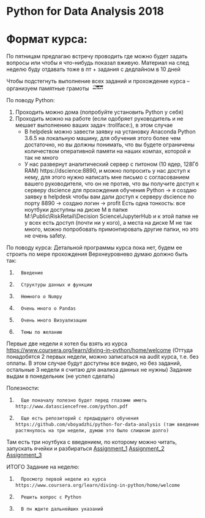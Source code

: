 # Python for Data Analysis 2018

# Формат курса:
По пятницам предлагаю встречу проводить где можно будет задать вопросы или чтобы я что-нибудь показал вживую. Материал на след неделю буду отдавать тоже в пт + задания с дедлайном в 10 дней
 
Чтобы подстегнуть выполнение всех заданий и прохождение курса – организуем памятные грамоты<img src="imgs/deal-with-it.png" width="10%"> 
 
По поводу Python:
1. Проходить можно дома (попробуйте установить Python у себя)
2. Проходить можно на работе (если одобряет руководитель и не мешает выполнению ваших задач 
:trollface:), в этом случае
	* В helpdesk можно завести заявку на установку Anaconda Python 3.6.5 на локальную машину, для обучения этого более чем достаточно, но вы должны понимать, что вы будете ограничены количеством оперативной памяти на наших компах, которой и так не много
	* У нас развернут аналитический сервер с питоном (10 ядер, 128Гб RAM) https://dscience:8890, и можно попросить у нас доступ к нему, для этого нужно написать мне письмо с согласованием вашего руководителя, что он не против, что вы получите доступ к серверу dscience для прохождения обучения Python -> я создаю заявку в helpdesk чтобы вам дали доступ к серверу dscience по порту 8890 -> создаю логин -> profit
	Есть одна тонкость: все ноутбуки доступны на диске M в папке M:\Public\RiskRetail\Decision Science\JupyterHub и к этой папке не у всех есть доступ (почти ни у кого), а места на диске М не так много, можно попробовать примонтировать другие папки, но это не очень safety.
 
По поводу курса: Детальной программы курса пока нет, будем ее строить по мере прохождения
Верхнеуровнево думаю должно быть так:
1.       Введение
2.       Структуры данных и функции
3.       Немного о Numpy
4.       Очень много о Pandas
5.       Очень много Визуализации
6.       Темы по желанию
 
Первые две недели я хотел бы взять из курса https://www.coursera.org/learn/diving-in-python/home/welcome
(Оттуда понадобятся 2 первых недели, можно записаться на audit курса, т.е. без оплаты. В этом случае будут доступны все видео, но без заданий, остальные 3 недели я считаю для анализа данных не нужны)
Задание выдам в понедельник (не успел сделать)
 
Полезности:
1.       Еще поначалу полезно будет перед глазами иметь http://www.datasciencefree.com/python.pdf
2.       Еще есть репозиторий с предыдущего обучения https://github.com/vboyadzhi/python-for-data-analysis (там введение растянулось на три недели, думаю это было слишком долго)
Там есть три ноутбука с введением, по которому можно читать, запускать ячейки и разбираться 
[Assignment_1](https://github.com/vboyadzhi/python-for-data-analysis/blob/master/Assignment_1.ipynb)
[Assignment_2](https://github.com/vboyadzhi/python-for-data-analysis/blob/master/Assignment_2.ipynb)
[Assignment_3](https://github.com/vboyadzhi/python-for-data-analysis/blob/master/Assignment_3.ipynb)
 
ИТОГО Задание на неделю:
1.       Просмотр первой недели из курса https://www.coursera.org/learn/diving-in-python/home/welcome
2.       Решить вопрос с Python
3.       В пн ждите дальнейших указаний